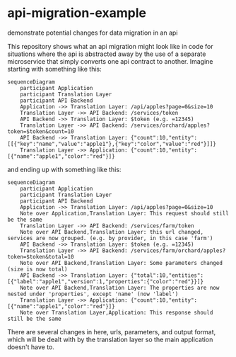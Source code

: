 # api-migration-example

demonstrate potential changes for data migration in an api

This repository shows what an api migration might look like in code for
situations where the api is abstracted away by the use of a separate
microservice that simply converts one api contract to another. Imagine
starting with something like this:

```mermaid
sequenceDiagram
    participant Application
    participant Translation Layer
    participant API Backend
    Application ->> Translation Layer: /api/apples?page=0&size=10
    Translation Layer ->> API Backend: /services/token
    API Backend ->> Translation Layer: $token (e.g. =12345)
    Translation Layer ->> API Backend: /services/orchard/apples?token=$token&count=10
    API Backend ->> Translation Layer: {"count":10,"entity":[[{"key":"name","value":"apple1"},{"key":"color","value":"red"}]]}
    Translation Layer ->> Application: {"count":10,"entity":[{"name":"apple1","color":"red"}]}
```

and ending up with something like this:

```mermaid
sequenceDiagram
    participant Application
    participant Translation Layer
    participant API Backend
    Application ->> Translation Layer: /api/apples?page=0&size=10
    Note over Application,Translation Layer: This request should still be the same
    Translation Layer ->> API Backend: /services/farm/token
    Note over API Backend,Translation Layer: this url changed, services are now grouped. (e.g. by provider, in this case 'farm')
    API Backend ->> Translation Layer: $token (e.g. =12345)
    Translation Layer ->> API Backend: /services/farm/orchard/apples?token=$token&total=10
    Note over API Backend,Translation Layer: Some parameters changed (size is now total)
    API Backend ->> Translation Layer: {"total":10,"entities":[{"label":"apple1","version":1,"properties":{"color":"red"}}]}
    Note over API Backend,Translation Layer: The properties are now nested under 'properties', except 'name' (now 'label')
    Translation Layer ->> Application: {"count":10,"entity":[{"name":"apple1","color":"red"}]}
    Note over Translation Layer,Application: This response should still be the same
```

There are several changes in here, urls, parameters, and output format, which
will be dealt with by the translation layer so the main application doesn't
have to.
